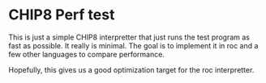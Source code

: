 # CHIP8 Perf test

This is just a simple CHIP8 interpretter that just runs the test program as fast as possible.
It really is minimal.
The goal is to implement it in roc and a few other languages to compare performance.

Hopefully, this gives us a good optimization target for the roc interpretter.

